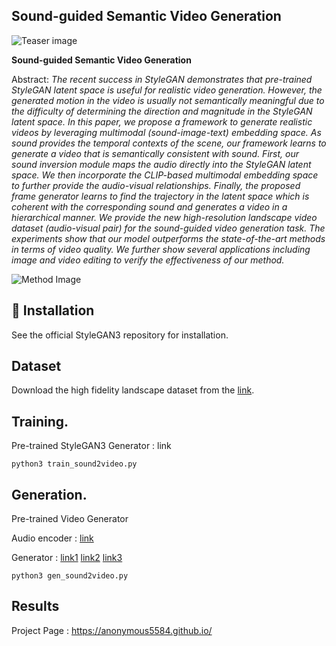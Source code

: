 ##  Sound-guided Semantic Video Generation

![Teaser image](https://kr.object.ncloudstorage.com/eccv2022/homepage/title.jpg)

**Sound-guided Semantic Video Generation**<br>
 
Abstract: *The recent success in StyleGAN demonstrates that pre-trained StyleGAN latent space is useful for realistic video generation. However, the generated motion in the video is usually not semantically meaningful due to the difficulty of determining the direction and magnitude in the StyleGAN latent space. 
In this paper, we propose a framework to generate realistic videos by leveraging multimodal (sound-image-text) embedding space. As sound provides the temporal contexts of the scene, our framework learns to generate a video that is semantically consistent with sound.
First, our sound inversion module maps the audio directly into the StyleGAN latent space. We then incorporate the CLIP-based multimodal embedding space to further provide the audio-visual relationships. Finally, the proposed frame generator learns to find the trajectory in the latent space which is coherent with the corresponding sound and generates a video in a hierarchical manner. 
We provide the new high-resolution landscape video dataset (audio-visual pair) for the sound-guided video generation task. The experiments show that our model outperforms the state-of-the-art methods in terms of video quality. We further show several applications including image and video editing to verify the effectiveness of our method.*


![Method Image](https://kr.object.ncloudstorage.com/eccv2022/homepage/train.png)
## :floppy_disk: Installation
See the official StyleGAN3 repository for installation.

## Dataset
Download the high fidelity landscape dataset from the [link](https://kr.object.ncloudstorage.com/eccv2022/dataset/DATASET.csv).  

## Training.
Pre-trained StyleGAN3 Generator : link
```
python3 train_sound2video.py
```


## Generation.
Pre-trained Video Generator

Audio encoder : [link](https://kr.object.ncloudstorage.com/eccv2022/weights/audio_inversion_.pth)

Generator : [link1](https://kr.object.ncloudstorage.com/eccv2022/weights/coarseformer_.pth) [link2](https://kr.object.ncloudstorage.com/eccv2022/weights/fineformer_.pth) [link3](https://kr.object.ncloudstorage.com/eccv2022/weights/midformer_.pth)

```
python3 gen_sound2video.py
```

## Results
Project Page : https://anonymous5584.github.io/